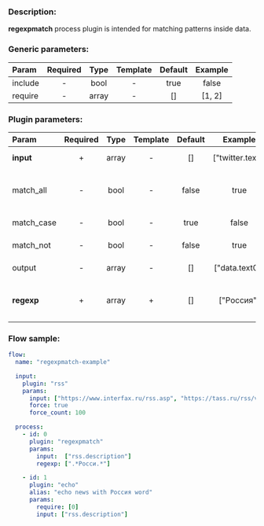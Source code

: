 ### Description:

**regexpmatch** process plugin is intended for matching patterns inside
data.


### Generic parameters:

| Param   | Required | Type  | Template | Default | Example |
|:--------|:--------:|:-----:|:--------:|:-------:|:-------:|
| include |    -     | bool  |    -     |  true   |  false  |
| require |    -     | array |    -     |   []    | [1, 2]  |


### Plugin parameters:

| Param      | Required | Type  | Template | Default |     Example      | Description                                                                   |
|:-----------|:--------:|:-----:|:--------:|:-------:|:----------------:|:------------------------------------------------------------------------------|
| **input**  |    +     | array |    -     |   []    | ["twitter.text"] | List of [DataItem](../../concept.md) fields with data.                        |
| match_all  |    -     | bool  |    -     |  false  |       true       | Patterns must be matched in all selected [DataItem](../../concept.md) fields. |
| match_case |    -     | bool  |    -     |  true   |      false       | Case sensitive/insensitive.                                                   |
| match_not  |    -     | bool  |    -     |  false  |       true       | Logical not for pattern matching.                                             |
| output     |    -     | array |    -     |   []    |  ["data.text0"]  | List of target [DataItem](../../concept.md) fields.                           |
| **regexp** |    +     | array |    +     |   []    |    ["Россия"]    | List of config templates/raw regexps for matching.                            |


### Flow sample:

```yaml
flow:
  name: "regexpmatch-example"

  input:
    plugin: "rss"
    params:
      input: ["https://www.interfax.ru/rss.asp", "https://tass.ru/rss/v2.xml"]
      force: true
      force_count: 100

  process:
    - id: 0
      plugin: "regexpmatch"
      params:
        input:  ["rss.description"]
        regexp: [".*Росси.*"]

    - id: 1
      plugin: "echo"
      alias: "echo news with Россия word"
      params:
        require: [0]
        input: ["rss.description"]
```

